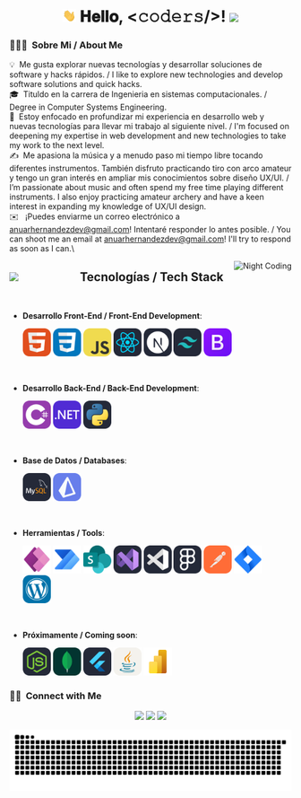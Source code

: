 

<h1 align="center">
  <img src="https://github.com/Parply/Parply/blob/master/.github/Hi.gif?raw=true" width="24px">
  𝐇𝐞𝐥𝐥𝐨, &lt;𝚌𝚘𝚍𝚎𝚛𝚜/&gt;!
  <img src="GIF/Hi.gif" width="40px" />
</h1>


### 👨🏻‍💻 &nbsp;Sobre Mi / About Me

💡 &nbsp;Me gusta explorar nuevas tecnologías y desarrollar soluciones de software y hacks rápidos. / I like to explore new technologies and develop software solutions and quick hacks.\
🎓 &nbsp;Tituldo en la carrera de Ingenieria en sistemas computacionales. / Degree in Computer Systems Engineering.\
🌱 &nbsp;Estoy enfocado en profundizar mi experiencia en desarrollo web y nuevas tecnologías para llevar mi trabajo al siguiente nivel. / I'm focused on deepening my expertise in web development and new technologies to take my work to the next level.\
✍️ &nbsp;Me apasiona la música y a menudo paso mi tiempo libre tocando diferentes instrumentos. También disfruto practicando tiro con arco amateur y tengo un gran interés en ampliar mis conocimientos sobre diseño UX/UI. / I’m passionate about music and often spend my free time playing different instruments. I also enjoy practicing amateur archery and have a keen interest in expanding my knowledge of UX/UI design.\
✉️ &nbsp; ¡Puedes enviarme un correo electrónico a anuarhernandezdev@gmail.com! Intentaré responder lo antes posible. / You can shoot me an email at anuarhernandezdev@gmail.com! I'll try to respond as soon as I can.\


<img alt="Night Coding" src="https://media.giphy.com/media/SWoSkN6DxTszqIKEqv/giphy.gif" align="right"/>

## <img src="https://media2.giphy.com/media/QssGEmpkyEOhBCb7e1/giphy.gif?cid=ecf05e47a0n3gi1bfqntqmob8g9aid1oyj2wr3ds3mg700bl&rid=giphy.gif" style="width:2rem; margin-right:100px;" > <b>&nbsp;Tecnologías / Tech Stack</b>
<br>

<p align="center">

- **Desarrollo Front-End / Front-End Development**:
    
    <img src="https://github.com/tandpfun/skill-icons/blob/main/icons/HTML.svg" width="50px" title="HTML5" alt="HTML5">  <img src="https://github.com/tandpfun/skill-icons/blob/main/icons/CSS.svg" width="50px" title="CSS3" alt="CSS3">  <img src="https://github.com/tandpfun/skill-icons/blob/main/icons/JavaScript.svg" width="50px" title="JavaScript" alt="JavaScript"> <img src="https://github.com/tandpfun/skill-icons/blob/main/icons/React-Dark.svg" width="50px" title="ReactJS" alt="ReactJS"> <img src="https://github.com/tandpfun/skill-icons/blob/main/icons/NextJS-Dark.svg" width="50px" title="NextJS" alt="NextJS"> <img src="https://github.com/tandpfun/skill-icons/blob/main/icons/TailwindCSS-Dark.svg" width="50px" title="TailwindCSS" alt="TailwindCSS"> <img src="https://github.com/tandpfun/skill-icons/blob/main/icons/Bootstrap.svg" width="50px" title="Bootstrap" alt="Bootstrap">

<br>   
    
- **Desarrollo Back-End / Back-End Development**:

   <img src="https://github.com/tandpfun/skill-icons/blob/main/icons/CS.svg" width="50px" title="C#" alt="C#">  <img src="https://github.com/tandpfun/skill-icons/blob/main/icons/DotNet.svg" width="50px" title=".Net" alt=".Net">  <img src="https://github.com/tandpfun/skill-icons/blob/main/icons/Python-Dark.svg" width="50px" title="Python" alt="Python">

<br>

- **Base de Datos / Databases**:

  <img src="https://github.com/tandpfun/skill-icons/blob/main/icons/MySQL-Dark.svg" width="50px" title="MySQL" alt="MySQL"> <img src="https://github.com/tandpfun/skill-icons/blob/main/icons/Prisma.svg" width="50px" title="Prisma" alt="Prisma">
<br>

- **Herramientas / Tools**:

  <img src="https://github.com/AlejoX010/AlejoX010/blob/main/icons8-microsoft-power-apps-2020-240.svg" width="50px" title="Power Apps" alt="Power Apps"> <img src="https://github.com/AlejoX010/AlejoX010/blob/main/icons8-microsoft-power-automate-2020-240.svg" width="50px" title="Power Automate" alt="Power Automate"> <img src="https://github.com/AlejoX010/AlejoX010/blob/main/office.png" width="50px" title="Sharepoint" alt="Sharepoint">  <img src="https://github.com/tandpfun/skill-icons/blob/main/icons/VisualStudio-Dark.svg" width="50px" title="Visual Studio" alt="Visual Studio"> <img src="https://github.com/tandpfun/skill-icons/blob/main/icons/VSCode-Dark.svg" width="50px" title="Visual Studio Code" alt="Visual Studio Code"> <img src="https://github.com/tandpfun/skill-icons/blob/main/icons/Figma-Dark.svg" width="50px" title="Figma" alt="Figma"> <img src="https://github.com/tandpfun/skill-icons/blob/main/icons/Postman.svg" width="50px" title="Postman" alt="Postman"> <img src="https://github.com/AlejoX010/AlejoX010/blob/main/icons8-jira.svg" width="50px" title="Jira" alt="Jira"> <img src="https://github.com/tandpfun/skill-icons/blob/main/icons/Wordpress.svg" width="50px" title="Wordpress" alt="Wordpress">

<br>

- **Próximamente / Coming soon**:

  <img src="https://github.com/tandpfun/skill-icons/blob/main/icons/NodeJS-Dark.svg" width="50px" title="NodeJS" alt="NodeJS">  <img src="https://github.com/tandpfun/skill-icons/blob/main/icons/MongoDB.svg" width="50px" title="MongoDB" alt="MongoDB"> <img src="https://github.com/tandpfun/skill-icons/blob/main/icons/Flutter-Dark.svg" width="50px" title="Flutter" alt="Flutter"> <img src="https://github.com/tandpfun/skill-icons/blob/main/icons/Java-Light.svg" width="50px" title="Java" alt="Java"> <img src="https://github.com/AlejoX010/AlejoX010/blob/main/icons8-power-bi-2021.svg" width="50px" title="Power BI" alt="PowerBi">


</p>



### 🤝🏻 &nbsp;Connect with Me

<p align="center">
<a href="https://www.linkedin.com/in/anuar-hern%C3%A1ndez-975711227/"><img src="https://img.shields.io/badge/LinkedIn-0077B5?style=for-the-badge&logo=linkedin&logoColor=white"/></a>
<a href="mailto:anuarhernandezdelgado@gmail.com"><img src="https://img.shields.io/badge/Gmail-D14836?style=for-the-badge&logo=gmail&logoColor=white"/></a>
<a href="https://www.instagram.com/alejo_helder?igsh=aXFhMmJ0d21zdXF2"><img src="https://img.shields.io/badge/Instagram-E4405F?style=for-the-badge&logo=instagram&logoColor=white"/></a>
</p>

<p align = "center">
	<img src = "https://github.com/7oSkaaa/7oSkaaa/blob/output/github-contribution-grid-snake.svg?" alt = "Snake Game"/>
</p>

